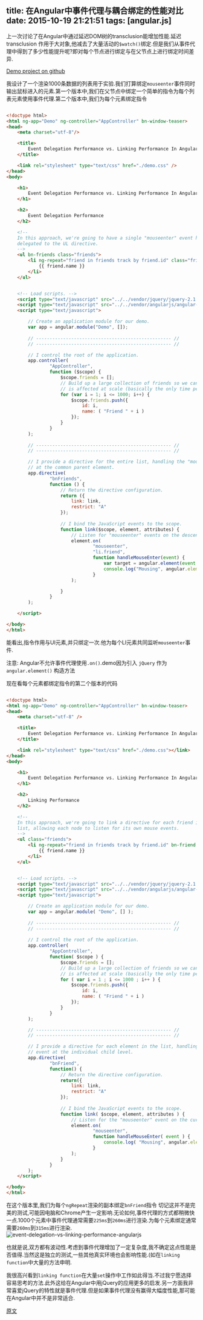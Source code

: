 title: 在Angular中事件代理与耦合绑定的性能对比
date: 2015-10-19 21:21:51
tags: [angular.js]
---

上一次讨论了在Angular中通过延迟DOM树的transclusion能增加性能.延迟transclusion 作用于大对象,他减去了大量活动的`$watch()`绑定.但是我们从事件代理中得到了多少性能提升呢?即对每个节点进行绑定与在父节点上进行绑定时间差异.

<!-- more -->

[Demo project on github](http://bennadel.github.io/JavaScript-Demos/demos/event-delegation-vs-linking-angularjs/)

我设计了一个渲染1000条数据的列表用于实验.我们打算绑定`mouseenter`事件同时输出鼠标进入的元素.第一个版本中,我们在父节点中绑定一个简单的指令为每个列表元素使用事件代理.第二个版本中,我们为每个元素绑定指令

```html

<!doctype html>
<html ng-app="Demo" ng-controller="AppController" bn-window-teaser>
<head>
    <meta charset="utf-8"/>

    <title>
        Event Delegation Performance vs. Linking Performance In AngularJS
    </title>

    <link rel="stylesheet" type="text/css" href="./demo.css" />
</head>
<body>

    <h1>
        Event Delegation Performance vs. Linking Performance In AngularJS
    </h1>

    <h2>
        Event Delegation Performance
    </h2>

    <!--
    In this approach, we're going to have a single "mouseenter" event handler
    delegated to the UL directive.
    -->
    <ul bn-friends class="friends">
        <li ng-repeat="friend in friends track by friend.id" class="friend">
            {{ friend.name }}
        </li>
    </ul>


    <!-- Load scripts. -->
    <script type="text/javascript" src="../../vendor/jquery/jquery-2.1.0.min.js"></script>
    <script type="text/javascript" src="../../vendor/angularjs/angular-1.3.6.min.js"></script>
    <script type="text/javascript">

        // Create an application module for our demo.
        var app = angular.module("Demo", []);
        
        // -------------------------------------------------- //
        // -------------------------------------------------- //

        // I control the root of the application.
        app.controller(
                "AppController",
                function ($scope) {
                    $scope.friends = [];
                    // Build up a large collection of friends so we can see how performance
                    // is affected at scale (basically the only time performance matters).
                    for (var i = 1; i <= 1000; i++) {
                        $scope.friends.push({
                            id: i,
                            name: ( "Friend " + i )
                        });
                    }
                }
        );
        
        // -------------------------------------------------- //
        // -------------------------------------------------- //

        // I provide a directive for the entire list, handling the "mouseenter" event
        // at the common parent element.
        app.directive(
                "bnFriends",
                function () {
                    // Return the directive configuration.
                    return ({
                        link: link,
                        restrict: "A"
                    });
                    
                    // I bind the JavaScript events to the scope.
                    function link($scope, element, attributes) {
                        // Listen for "mouseenter" events on the descendant LI elements.
                        element.on(
                                "mouseenter",
                                "li.friend",
                                function handleMouseEnter(event) {
                                    var target = angular.element(event.target);
                                    console.log("Mousing", angular.element.trim(target.text()));
                                }
                        );

                    }
                }
        );

    </script>

</body>
</html>

```

能看出,指令作用与UI元素,并只绑定一次.他为每个LI元素共同监听`mouseenter`事件.

注意: Angular不允许事件代理使用`.on()`.demo因为引入 `jQuery` 作为 `angular.element()` 构造方法

现在看每个元素都绑定指令的第二个版本的代码

```html

<!doctype html>
<html ng-app="Demo" ng-controller="AppController" bn-window-teaser>
<head>
    <meta charset="utf-8" />

    <title>
        Event Delegation Performance vs. Linking Performance In AngularJS
    </title>

    <link rel="stylesheet" type="text/css" href="./demo.css"></link>
</head>
<body>

    <h1>
        Event Delegation Performance vs. Linking Performance In AngularJS
    </h1>

    <h2>
        Linking Performance
    </h2>

    <!--
    In this approach, we're going to link a directive for each friend in the
    list, allowing each node to listen for its own mouse events.
    -->
    <ul class="friends">
        <li ng-repeat="friend in friends track by friend.id" bn-friend class="friend">
            {{ friend.name }}
        </li>
    </ul>


    <!-- Load scripts. -->
    <script type="text/javascript" src="../../vendor/jquery/jquery-2.1.0.min.js"></script>
    <script type="text/javascript" src="../../vendor/angularjs/angular-1.3.6.min.js"></script>
    <script type="text/javascript">

        // Create an application module for our demo.
        var app = angular.module( "Demo", [] );
        
        // -------------------------------------------------- //
        // -------------------------------------------------- //
        
        // I control the root of the application.
        app.controller(
                "AppController",
                function( $scope ) {
                    $scope.friends = [];
                    // Build up a large collection of friends so we can see how performance
                    // is affected at scale (basically the only time performance matters).
                    for ( var i = 1 ; i <= 1000 ; i++ ) {
                        $scope.friends.push({
                            id: i,
                            name: ( "Friend " + i )
                        });
                    }
                }
        );

        // -------------------------------------------------- //
        // -------------------------------------------------- //

        // I provide a directive for each element in the list, handling the "mousenter"
        // event at the individual child level.
        app.directive(
                "bnFriend",
                function() {
                    // Return the directive configuration.
                    return({
                        link: link,
                        restrict: "A"
                    });
                    
                    // I bind the JavaScript events to the scope.
                    function link( $scope, element, attributes ) {
                        // Listen for the "mouseenter" event on the current node.
                        element.on(
                                "mouseenter",
                                function handleMouseEnter( event ) {
                                    console.log( "Mousing", angular.element.trim( element.text() ) );
                                }
                        );
                    }
                }
        );
    </script>

</body>
</html>

```

在这个版本里,我们为每个`ngRepeat`渲染的副本绑定`bnFriend`指令
切记这并不是完美的测试,可能因电脑和Chrome产生一定影响.无论如何,事件代理的方式都稍微快一点.1000个元素中事件代理通常需要`225ms`到`260ms`进行渲染.为每个元素绑定通常需要`260ms`到`315ms`进行渲染.
![event-delegation-vs-linking-performance-angularjs](http://www.bennadel.com/resources/uploads/2015/event-delegation-vs-linking-performance-angularjs.png)

也就是说,双方都有波动性.考虑到事件代理增加了一定复杂度,我不确定这点性能是否值得.当然这是独立的测试,一些其他真实环境也会影响性能.(如在`linking function`中大量的方法申明.

我很高兴看到`linking function`在大量`set`操作中工作如此得当.不过我宁愿选择容易思考的方法.此外这给在Angular中用jQuery的应用更多的启发.另一方面我非常喜爱jQuery的特性就是事件代理.但是如果事件代理没有赢得大幅度性能,那可能在Angular中并不是非常适合.

[原文](http://www.bennadel.com/blog/2754-event-delegation-performance-vs-linking-performance-in-angularjs.htm)